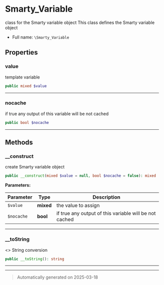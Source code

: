 
# Smarty_Variable

class for the Smarty variable object
This class defines the Smarty variable object



* Full name: `\Smarty_Variable`



## Properties


### value

template variable

```php
public mixed $value
```






***

### nocache

if true any output of this variable will be not cached

```php
public bool $nocache
```






***

## Methods


### __construct

create Smarty variable object

```php
public __construct(mixed $value = null, bool $nocache = false): mixed
```








**Parameters:**

| Parameter | Type | Description |
|-----------|------|-------------|
| `$value` | **mixed** | the value to assign |
| `$nocache` | **bool** | if true any output of this variable will be not cached |





***

### __toString

<<magic>> String conversion

```php
public __toString(): string
```












***


***
> Automatically generated on 2025-03-18
